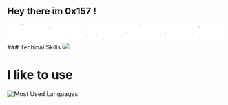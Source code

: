 
## Hey there im 0x157 !    
<img height="40" width="500" src="https://github.com/0x157/0x157/blob/main/giphy.gif"> 
### Techinal Skills
<img src="https://img.shields.io/badge/-Python-f7e80c?logo=Python&logoColor=0d0d0d">

# I like to use 


![Most Used Languages](https://github-readme-stats.vercel.app/api/top-langs/?username=0x157&show_icons=true&theme=radical)




<!-- ![Github Stats](https://github-readme-stats.vercel.app/api?username=0x157&count_private=true&show_icons=true&theme=radical) -->
